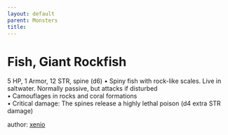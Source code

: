 ```yaml
---
layout: default
parent: Monsters 
title: 
--- 
```

# Fish, Giant Rockfish
5 HP, 1 Armor, 12 STR, spine (d6)
• Spiny fish with rock-like scales. Live in saltwater. Normally passive, but attacks if disturbed  
• Camouflages in rocks and coral formations  
• Critical damage: The spines release a highly lethal poison (d4 extra STR damage)  




author: [xenio](https://xenioinabottle.blogspot.com/2021/02/classic-monsters-for-cairnito-part-1.html) 



